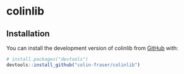 
# colinlib

<!-- badges: start -->
<!-- badges: end -->


## Installation

You can install the development version of colinlib from [GitHub](https://github.com/) with:

``` r
# install.packages("devtools")
devtools::install_github("colin-fraser/colinlib")
```

